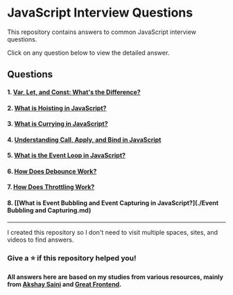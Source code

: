# JavaScript Interview Questions

This repository contains answers to common JavaScript interview questions.

Click on any question below to view the detailed answer.

## Questions

#### 1. [Var, Let, and Const: What's the Difference?](./Var%20Let%20Const.md)
#### 2. [What is Hoisting in JavaScript?](./Hoisting.md)
#### 3. [What is Currying in JavaScript?](./Currying%20in%20JS.md)
#### 4. [Understanding Call, Apply, and Bind in JavaScript](./call%2C%20apply%2C%20bind%20in%20JS.md)
#### 5. [What is the Event Loop in JavaScript?](./Event%20Loop.md)
#### 6. [How Does Debounce Work?](./Debounce.md)
#### 7. [How Does Throttling Work?](./Throttling.md)
#### 8. [[What is Event Bubbling and Event Capturing in JavaScript?](./Event Bubbling and Capturing.md)


---

I created this repository so I don't need to visit multiple spaces, sites, and videos to find answers. 
### Give a ⭐️ if this repository helped you!
#### All answers here are based on my studies from various resources, mainly from [Akshay Saini](https://www.youtube.com/@akshaymarch7) and [Great Frontend](https://www.greatfrontend.com/).
